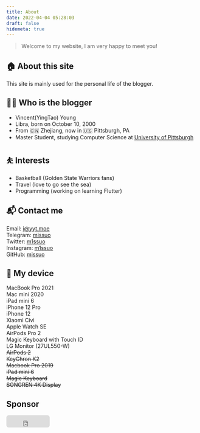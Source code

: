 ```yaml
---
title: About
date: 2022-04-04 05:28:03
draft: false
hidemeta: true
---
```

> Welcome to my website, I am very happy to meet you!

## 🏠 About this site
This site is mainly used for the personal life of the blogger.

## 👨‍💻 Who is the blogger
- Vincent(YingTao) Young
- Libra, born on October 10, 2000
- From 🇨🇳 Zhejiang, now in 🇺🇸 Pittsburgh, PA
- Master Student, studying Computer Science at [University of Pittsburgh](https://www.pitt.edu)

## ⛹ Interests
- Basketball (Golden State Warriors fans)
- Travel (love to go see the sea)
- Programming (working on learning Flutter)

## 📬 Contact me
Email: [i@yyt.moe](mailto:i@yyt.moe)  
Telegram: [missuo](https://t.me/missuo)  
Twitter: [m1ssuo](https://twitter.com/m1ssuo)  
Instagram: [m1ssuo](https://instagram.com/m1ssuo)  
GitHub: [missuo](https://github.com/missuo)  

## 📱 My device
MacBook Pro 2021  
Mac mini 2020  
iPad mini 6  
iPhone 12 Pro  
iPhone 12  
Xiaomi Civi  
Apple Watch SE  
AirPods Pro 2  
Magic Keyboard with Touch ID  
LG Monitor (27UL550-W)  
~~AirPods 2~~  
~~KeyChron K2~~  
~~Macbook Pro 2019~~  
~~iPad mini 6~~  
~~Magic Keyboard~~  
~~SONGREN 4K Display~~   

## Sponsor
<iframe src="https://github.com/sponsors/missuo/button" title="Sponsor missuo" height="32" width="114" style="border: 0; border-radius: 6px;"></iframe>